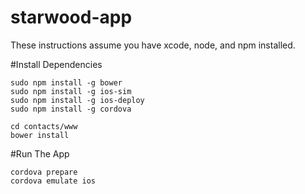 # starwood-app

These instructions assume you have xcode, node, and npm installed. 

#Install Dependencies

```
sudo npm install -g bower
sudo npm install -g ios-sim
sudo npm install -g ios-deploy
sudo npm install -g cordova

cd contacts/www
bower install
```

#Run The App

```
cordova prepare
cordova emulate ios
```
